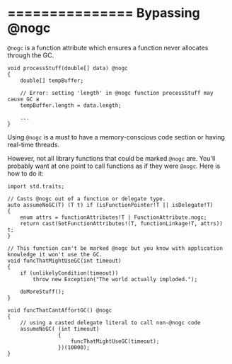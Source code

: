 ===============
Bypassing @nogc
===============

`@nogc` is a function attribute which ensures a function never allocates through the GC.

```
void processStuff(double[] data) @nogc
{
    double[] tempBuffer;

    // Error: setting 'length' in @nogc function processStuff may cause GC a
    tempBuffer.length = data.length; 

    ...
}
```

Using `@nogc` is a must to have a memory-conscious code section or having real-time threads.


However, not all library functions that could be marked `@nogc` are. You'll probably want at one point to call functions as if they were `@nogc`. Here is how to do it:

```
import std.traits;

// Casts @nogc out of a function or delegate type.
auto assumeNoGC(T) (T t) if (isFunctionPointer!T || isDelegate!T)
{
    enum attrs = functionAttributes!T | FunctionAttribute.nogc;
    return cast(SetFunctionAttributes!(T, functionLinkage!T, attrs)) t;
}

// This function can't be marked @nogc but you know with application knowledge it won't use the GC.
void funcThatMightUseGC(int timeout)
{
    if (unlikelyCondition(timeout))
        throw new Exception("The world actually imploded.");

    doMoreStuff();
}

void funcThatCantAffortGC() @nogc
{
    // using a casted delegate literal to call non-@nogc code
    assumeNoGC( (int timeout)
                {
                    funcThatMightUseGC(timeout);
                })(10000);
}
```    

